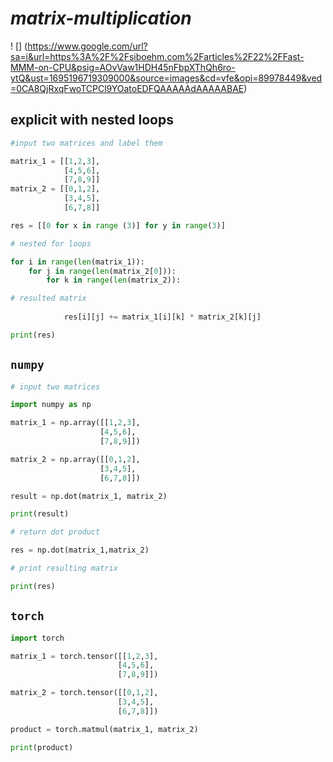 # ***matrix-multiplication***

! [] (https://www.google.com/url?sa=i&url=https%3A%2F%2Fsiboehm.com%2Farticles%2F22%2FFast-MMM-on-CPU&psig=AOvVaw1HDH45nFbpXThQh6ro-ytQ&ust=1695196719309000&source=images&cd=vfe&opi=89978449&ved=0CA8QjRxqFwoTCPCl9YOatoEDFQAAAAAdAAAAABAE)

## explicit with nested loops
```python
#input two matrices and label them

matrix_1 = [[1,2,3],
            [4,5,6],
            [7,8,9]]
matrix_2 = [[0,1,2],
            [3,4,5],
            [6,7,8]]

res = [[0 for x in range (3)] for y in range(3)]

# nested for loops

for i in range(len(matrix_1)):
    for j in range(len(matrix_2[0])):
        for k in range(len(matrix_2)):

# resulted matrix
            
            res[i][j] += matrix_1[i][k] * matrix_2[k][j]

print(res)
```
## `numpy`
```python
# input two matrices

import numpy as np

matrix_1 = np.array([[1,2,3],  
                    [4,5,6],
                    [7,8,9]])

matrix_2 = np.array([[0,1,2],
                    [3,4,5],
                    [6,7,8]])

result = np.dot(matrix_1, matrix_2)

print(result)

# return dot product

res = np.dot(matrix_1,matrix_2)

# print resulting matrix

print(res)
```
## `torch`
```python
import torch

matrix_1 = torch.tensor([[1,2,3],
                        [4,5,6],
                        [7,8,9]])

matrix_2 = torch.tensor([[0,1,2],
                        [3,4,5],
                        [6,7,8]])

product = torch.matmul(matrix_1, matrix_2)

print(product)
```
